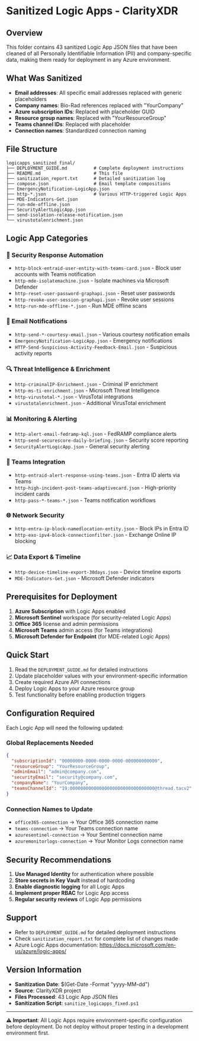 # Sanitized Logic Apps - ClarityXDR

## Overview
This folder contains 43 sanitized Logic App JSON files that have been cleaned of all Personally Identifiable Information (PII) and company-specific data, making them ready for deployment in any Azure environment.

## What Was Sanitized
- **Email addresses**: All specific email addresses replaced with generic placeholders
- **Company names**: Bio-Rad references replaced with "YourCompany"
- **Azure subscription IDs**: Replaced with placeholder GUID
- **Resource group names**: Replaced with "YourResourceGroup"
- **Teams channel IDs**: Replaced with placeholder
- **Connection names**: Standardized connection naming

## File Structure
```
logicapps_sanitized_final/
├── DEPLOYMENT_GUIDE.md          # Complete deployment instructions
├── README.md                    # This file
├── sanitization_report.txt      # Detailed sanitization log
├── compose.json                 # Email template compositions
├── EmergencyNotification-LogicApp.json
├── http-*.json                  # Various HTTP-triggered Logic Apps
├── MDE-Indicators-Get.json
├── run-mde-offline.json
├── SecurityAlertLogicApp.json
├── send-isolation-release-notification.json
└── virustotalenrichment.json
```

## Logic App Categories

### 🚨 Security Response Automation
- `http-block-entraid-user-entity-with-teams-card.json` - Block user accounts with Teams notification
- `http-mde-isolatemachine.json` - Isolate machines via Microsoft Defender
- `http-reset-user-password-graphapi.json` - Reset user passwords
- `http-revoke-user-session-graphapi.json` - Revoke user sessions
- `http-run-mde-offline-*.json` - Run MDE offline scans

### 📧 Email Notifications
- `http-send-*-courtesy-email.json` - Various courtesy notification emails
- `EmergencyNotification-LogicApp.json` - Emergency notifications
- `HTTP-Send-Suspicious-Activity-Feedback-Email.json` - Suspicious activity reports

### 🔍 Threat Intelligence & Enrichment
- `http-criminalIP-Enrichment.json` - Criminal IP enrichment
- `http-ms-ti-enrichment.json` - Microsoft Threat Intelligence
- `http-virustotal-*.json` - VirusTotal integrations
- `virustotalenrichment.json` - Additional VirusTotal enrichment

### 📊 Monitoring & Alerting
- `http-alert-email-fedramp-kql.json` - FedRAMP compliance alerts
- `http-send-securescore-daily-briefing.json` - Security score reporting
- `SecurityAlertLogicApp.json` - General security alerting

### 🔗 Teams Integration
- `http-entraid-alert-response-using-teams.json` - Entra ID alerts via Teams
- `http-high-incident-post-teams-adaptivecard.json` - High-priority incident cards
- `http-pass-*-teams-*.json` - Teams notification workflows

### 🌐 Network Security
- `http-entra-ip-block-namedlocation-entity.json` - Block IPs in Entra ID
- `http-exo-ipv4-block-connectionfilter.json` - Exchange Online IP blocking

### 📈 Data Export & Timeline
- `http-device-timeline-export-30days.json` - Device timeline exports
- `MDE-Indicators-Get.json` - Microsoft Defender indicators

## Prerequisites for Deployment
1. **Azure Subscription** with Logic Apps enabled
2. **Microsoft Sentinel** workspace (for security-related Logic Apps)
3. **Office 365** license and admin permissions
4. **Microsoft Teams** admin access (for Teams integrations)
5. **Microsoft Defender for Endpoint** (for MDE-related Logic Apps)

## Quick Start
1. Read the `DEPLOYMENT_GUIDE.md` for detailed instructions
2. Update placeholder values with your environment-specific information
3. Create required Azure API connections
4. Deploy Logic Apps to your Azure resource group
5. Test functionality before enabling production triggers

## Configuration Required
Each Logic App will need the following updated:

### Global Replacements Needed
```json
{
  "subscriptionId": "00000000-0000-0000-0000-000000000000",
  "resourceGroup": "YourResourceGroup",
  "adminEmail": "admin@company.com",
  "securityEmail": "security@company.com",
  "companyName": "YourCompany",
  "teamsChannelId": "19:00000000000000000000000000000000@thread.tacv2"
}
```

### Connection Names to Update
- `office365-connection` → Your Office 365 connection name
- `teams-connection` → Your Teams connection name
- `azuresentinel-connection` → Your Sentinel connection name
- `azuremonitorlogs-connection` → Your Monitor Logs connection name

## Security Recommendations
1. **Use Managed Identity** for authentication where possible
2. **Store secrets in Key Vault** instead of hardcoding
3. **Enable diagnostic logging** for all Logic Apps
4. **Implement proper RBAC** for Logic App access
5. **Regular security reviews** of Logic App permissions

## Support
- Refer to `DEPLOYMENT_GUIDE.md` for detailed deployment instructions
- Check `sanitization_report.txt` for complete list of changes made
- Azure Logic Apps documentation: https://docs.microsoft.com/en-us/azure/logic-apps/

## Version Information
- **Sanitization Date**: $(Get-Date -Format "yyyy-MM-dd")
- **Source**: ClarityXDR project
- **Files Processed**: 43 Logic App JSON files
- **Sanitization Script**: `sanitize_logicapps_fixed.ps1`

---
**⚠️ Important**: All Logic Apps require environment-specific configuration before deployment. Do not deploy without proper testing in a development environment first.
